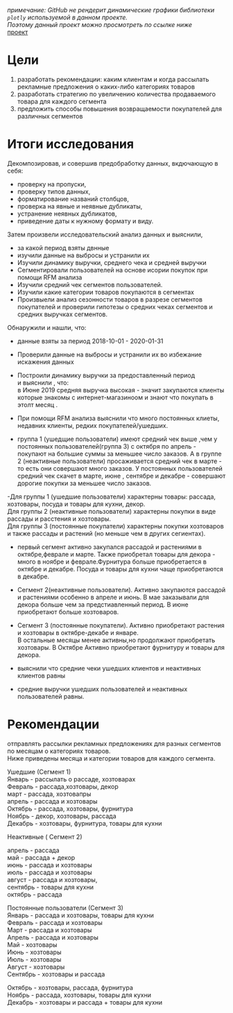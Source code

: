 *примечание: GitHub не рендерит динамические графики библиотеки `plotly` используемой в данном проекте.   
Поэтому данный проект можно просмотреть по ссылке ниже*    
[проект]()

# Цели
1. разработать рекомендации: каким клиентам и когда рассылать рекламные предложения о каких-либо категориях товаров   
2. разработать стратегию по увеличению количества продаваемого товара для каждого сегмента    
3. предложить способы повышения возвращаемости покупателей для различных сегментов


# Итоги исследования
Декомпозировав, и совершив предобработку данных, вкдючающую в себя:  
- проверку на пропуски,  
- проверку типов данных, 
- форматирование названий столбцов, 
- проверка на явные и неявные дубликаты,  
- устранение неявных дубликатов,  
- приведение даты к нужному формату и виду.

Затем произвели исследовательский анализ данных и выяснили, 
- за какой период взяты двнные  
- изучили данные на выбросы и устранили их  
- Изучили динамику выручки, среднего чека и средней выручки  
- Сегментировали пользователей на основе исории покупок при помощи RFM анализа   
- Изучили средний чек сегментов пользователей.  
- Изучили какие категории товаров покупаются в сегментах  
- Произвыели анализ сезонности товаров в разрезе сегментов покупателей и проверили гипотезы о средних чеках сегментов и средних выручках сегментов.  

Обнаружили и нашли, что: 
 - данные взяты за период 2018-10-01 - 2020-01-31   
 - Проверили данные на выбросы и устранили их во избежание искажения данных  
 - Построили динамику выручки за предоставленный период  
и выяснили  , что:   
в Июне 2019 средняя выручка высокая - значит закупаются клиенты которые знакомы с интернет-магазиноом и знают что покупать в этолт месяц .
- При помощи RFM анализа выяснили что много  постоянных клиеты, недавних клиенты, редких покупателей/ушедших.   

 - группа 1 (ушедщие пользователи) имеют средний чек выше ,чем у постоянных пользователей(группа 3) с октября по апрель - покупают на большие суммы за меньшее число заказов. А в группе 2 (неактивные пользователи) просаживается средний чек в марте - то есть они совершают много заказов. У постоянных пользователей средний чек скачет в марте, июне , сентябре и декабре - совершают дорогие покупки за меньшее число заказов.

-Для группы 1 (ушедшие пользователи) характерны товары: рассада, хозтовары, посуда и товары для кухни, декор.  
Для группы 2 (неактивные пользователи) характерны покупки в виде рассады и расстения и хозтовары.  
Для группы 3 (постоянные покупатели) характерны покупки хозтоваров и также рассады и растений (но меньше чем в других сегиентах).
  
- первый сегмент активно закупался рассадой и растениями в октябре,феврале и марте. Также приобретал товары для декора - много в ноябре и феврале.Фурнитура больше приобретается в октябре и декабре. Посуда и товары для кухни чаще приобретаются в декабре.  

- Сегмент 2(неактивные пользователи). Активно закупаются рассадой и растениями особенно в апреле и июнь. В мае заказывали для декора больше чем за предстиавленный период. В июне приобретают больше хозтоваров.

- Сегмент 3 (постоянные покупатели). Активно приобретают растения и хозтовары в октябре-декабе и январе.   
В остальные месяцы менее активны,но продолжают приобретать хозтовары. В Октябре Активно приобретают фурнитуру и товары для декора.


- выяснили что средние чеки ушедших клиентов и неактивных клиентов равны   
- средние выручки ушедших пользователей и неактивных пользователей равны. 


# Рекомендации
отправлять рассылки рекламных предложениях для разных сегментов по месяцам о категориях товаров.    
Ниже приведены месяца и категории товаров для каждого сегмента.   


Ушедшие (Сегмент 1)  
Январь - рассылать о рассаде, хозтоварах   
Февраль - рассада,хозтовары, декор   
март - рассада, хозтовапры   
апрель - рассада и хозтовары    
Октябрь - рассада, хозтовары, фурнитура  
Ноябрь  - декор, хозтовары, рассада   
Декабрь - хозтовары, фурнитура, товары для кухни   

Неактивные ( Сегмент 2)  

апрель - рассада    
май - рассада + декор   
июнь - рассада и хозтовары   
июль - рассада и хозтовары   
август - рассада и хозтовары,   
сентябрь - товары для кухни  
октябрь - рассада  

Постоянные пользователи (Сегмент 3)    
Январь - рассада и хозтовары, товары для кухни   
Февраль - рассада и хозтовары   
Март - рассада и хозтовары   
Апрель - рассада и хозтовары   
Май - хозтовары   
Июнь  - хозтовары   
Июль - хозтовары   
Август - хозтовары   
Сентябрь - хозтовары и рассада   

Октябрь - хозтовары, рассада, фурнитура   
Ноябрь - рассада, хозтовары, товары для кухни     
Декабрь - хозтовары и рассада + товары для кухни        
